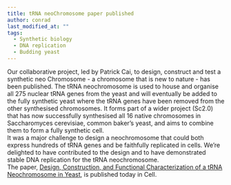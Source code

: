 ```yaml
---
title: tRNA neoChromosome paper published
author: conrad
last_modified_at: ""
tags:
  - Synthetic biology
  - DNA replication
  - Budding yeast
---
```


Our collaborative project, led by Patrick Cai, to design, construct and test a synthetic neo Chromosome - a chromosome that is new to nature - has been published. The tRNA neochromosome is used to house and organise all 275 nuclear tRNA genes from the yeast and will eventually be added to the fully synthetic yeast where the tRNA genes have been removed from the other synthesised chromosomes. It forms part of a wider project (Sc2.0) that has now successfully synthesised all 16 native chromosomes in Saccharomyces cerevisiae, common baker’s yeast, and aims to combine them to form a fully synthetic cell.\
It was a major challenge to design a neochromosome that could both express hundreds of tRNA genes and be faithfully replicated in cells. We’re delighted to have contributed to the design and to have demonstrated stable DNA replication for the tRNA neochromosome.\
The paper, [Design, Construction, and Functional Characterization of a tRNA Neochromosome in Yeast](https://www.cell.com/cell/fulltext/S0092-8674(23)01130-3), is published today in Cell.
